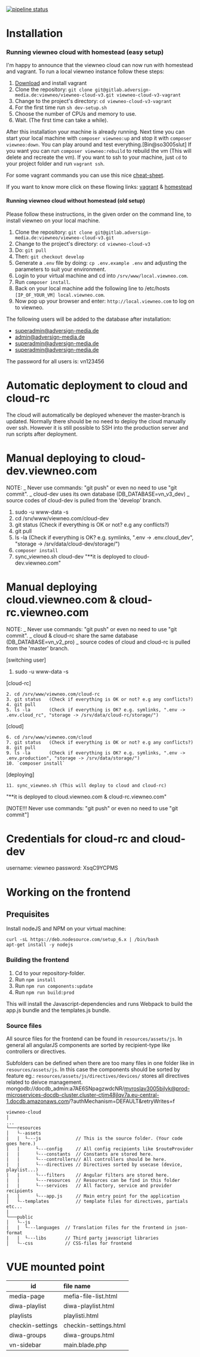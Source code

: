 [![pipeline status](https://gitlab.adversign-media.de/viewneo/viewneo-cloud-v3/badges/master/pipeline.svg)](https://gitlab.adversign-media.de/viewneo/viewneo-cloud-v3/commits/master)
# Installation


### Running viewneo cloud with homestead (easy setup)
I'm happy to announce that the viewneo cloud can now run with homestead and vagrant.
To run a local viewneo instance follow these steps:

1. [Download](https://www.vagrantup.com/downloads.html) and install vagrant
2. Clone the repository: `git clone git@gitlab.adversign-media.de:viewneo/viewneo-cloud-v3.git viewneo-cloud-v3-vagrant`
3. Change to the project's directory: `cd viewneo-cloud-v3-vagrant`
4. For the first time run `sh dev-setup.sh`
5. Choose the number of CPUs and memory to use.
6. Wait. (The first time can take a while).

After this installation your machine is already running.
Next time you can start your local machine with `composer viewneo:up` and stop it with `composer viewneo:down`.
You can play around and test everything.[Bin@so3005slut] If you want you can run `composer viewneo:rebuild` to rebuild the vm (This will delete and recreate the vm).
If you want to ssh to your machine, just `cd` to your project folder and run `vagrant ssh`.

For some vagrant commands you can use this nice [cheat-sheet](https://gist.github.com/wpscholar/a49594e2e2b918f4d0c4).

If you want to know more click on these flowing links: [vagrant](https://www.vagrantup.com/intro/index.html) & [homestead](https://laravel.com/docs/5.7/homestead)

#### Running viewneo cloud without homestead (old setup)
Please follow these instructions, in the given order on the command line, to install viewneo on your local machine.

1. Clone the repository: `git clone git@gitlab.adversign-media.de:viewneo/viewneo-cloud-v3.git`
2. Change to the project's directory: `cd viewneo-cloud-v3`
3. Do: `git pull`
4. Then: `git checkout develop`
5. Generate a `.env` file by doing: `cp .env.example .env` and adjusting the parameters to suit your environment.
6. Login to your virtual machine and cd into  `/srv/www/local.viewneo.com`.
7. Run `composer install`.
8. Back on your local machine add the following line to /etc/hosts `[IP_OF_YOUR_VM] local.viewneo.com`.
9. Now pop up your browser and enter: `http://local.viewneo.com` to log on to viewneo.

The following users will be added to the database after installation:
- superadmin@adversign-media.de
- admin@adversign-media.de
- superadmin@adversign-media.de
- superadmin@adversign-media.de

The password for all users is: vn123456

# Automatic deployment to cloud and cloud-rc
The cloud will automatically be deployed whenever the master-branch is updated.
Normally there should be no need to deploy the cloud manually over ssh.
However it is still possible to SSH into the production server and run scripts after
deployment.

# Manual deploying to cloud-dev.viewneo.com
NOTE:
_ Never use commands: "git push" or even no need to use "git commit".
_ cloud-dev uses its own database (DB_DATABASE=vn_v3_dev)
_ source codes of cloud-dev is pulled from the 'develop' branch.

1. sudo -u www-data -s
2. cd /srv/www/viewneo.com/cloud-dev
3. git status   (Check if everything is OK or not? e.g any conflicts?)
4. git pull
5. ls -la       (Check if everything is OK? e.g. symlinks, ".env -> .env.cloud_dev", "storage -> /srv/data/cloud-dev/storage/")
6. `composer install`
7. sync_viewneo.sh cloud-dev
"**it is deployed to cloud-dev.viewneo.com"


# Manual deploying cloud.viewneo.com & cloud-rc.viewneo.com
NOTE:
_ Never use commands: "git push" or even no need to use "git commit".
_ cloud & cloud-rc share the same database (DB_DATABASE=vn_v2_pro)
_ source codes of cloud and cloud-rc is pulled from the 'master' branch.

[switching user]
1. sudo -u www-data -s

[cloud-rc]

    2. cd /srv/www/viewneo.com/cloud-rc
    3. git status   (Check if everything is OK or not? e.g any conflicts?)
    4. git pull
    5. ls -la       (Check if everything is OK? e.g. symlinks, ".env -> .env.cloud_rc", "storage -> /srv/data/cloud-rc/storage/")

[cloud]

    6. cd /srv/www/viewneo.com/cloud
    7. git status   (Check if everything is OK or not? e.g any conflicts?)
    8. git pull
    9. ls -la       (Check if everything is OK? e.g. symlinks, ".env -> .env.production", "storage -> /srv/data/storage/")
    10. `composer install`

[deploying]

    11. sync_viewneo.sh (This will deploy to cloud and cloud-rc)

"**it is deployed to cloud.viewneo.com & cloud-rc.viewneo.com"

[NOTE!!! Never use commands: "git push" or even no need to use "git commit"]

# Credentials for cloud-rc and cloud-dev
username: viewneo
password: XsqC9YCPMS

# Working on the frontend

## Prequisites

Install nodeJS and NPM on your virtual machine:
```shell
curl -sL https://deb.nodesource.com/setup_6.x | /bin/bash
apt-get install -y nodejs
```

### Building the frontend
1. Cd to your repository-folder.
2. Run `npm install`
3. Run `npm run components:update`
4. Run `npm run build:prod`

This will install the Javascript-dependencies and runs Webpack to build
the app.js bundle and the templates.js bundle.


### Source files

All source files for the frontend can be found in `resources/assets/js`.
In general all angularJS components are sorted by recipient-type like
controllers or directives.

Subfolders can be defined when there are too many
files in one folder like in `resources/assets/js`. In this case the components should
be sorted by feature eg.: `resources/assets/js/directives/devices/` stores all
directives related to deivce management.
mongodb://docdb_admin:a7AE6SNpagzwdcNR/myroslav3005bilyk@prod-microservices-docdb-cluster.cluster-ctjm48jlqv7a.eu-central-1.docdb.amazonaws.com/?authMechanism=DEFAULT&retryWrites=f



```
viewneo-cloud
│   
...
└───resources
│   └--assets
|   |  └---js             // This is the source folder. (Your code goes here.)
|   |      └---config     // All config recipients like $routeProvider
|   |      └---constants  // Constants are stored here.
|   |      └---controllers// All controllers should be here.
|   |      └---directives // Directives sorted by usecase (device, playlist...)
|   |      └---filters    // Angular filters are stored here.
|   |      └---resources  // Resources can be find in this folder
|   |      └---services   // All factory, service and provider recipients
|   |      └---app.js     // Main entry point for the application
│   └--templates          // template files for directives, partials etc...
|
└───public
│   └--js
|   |  └---languages  // Translation files for the frontend in json-format
|   |  └---libs       // Third party javascript libraries
│   └--css            // CSS-files for frontend
```
# VUE mounted point
| id               | file name             |
| -----------------|:----------------------|
| media-page       | mefia-file-list.html  |
| diwa-playlist    | diwa-playlist.html    |
| playlists        | playlistі.html        |
| checkin-settings | checkin-settings.html |
| diwa-groups      | diwa-groups.html      |
| vn-sidebar       | main.blade.php        |


